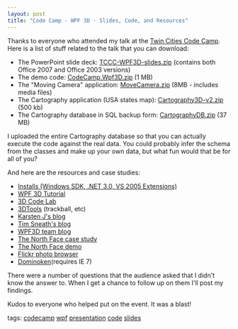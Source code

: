 ```yaml
---
layout: post
title: "Code Camp - WPF 3D - Slides, Code, and Resources"
---
```


<p>Thanks to everyone who attended my talk at the <a href="http://www.twincitiescodecamp.com" target="_blank">Twin Cities Code Camp</a>.  Here is a list of stuff related to the talk that you can download:</p>
  
<ul>   
<li>The PowerPoint slide deck: <a href="http://www.kindohm.com/files/tccc/TCCC-WPF3D-slides.zip">TCCC-WPF3D-slides.zip</a> (contains both Office 2007 and Office 2003 versions)</li>   
<li>The demo code: <a href="http://www.kindohm.com/files/tccc/CodeCamp.wpf3d.zip">CodeCamp.Wpf3D.zip</a> (1 MB)</li>   
<li>The "Moving Camera" application: <a href="http://www.kindohm.com/files/tccc/MoveCamera.zip">MoveCamera.zip</a> (8MB - includes media files)</li>   
<li>The Cartography application (USA states map): <a href="http://www.kindohm.com/files/tccc/Cartography3D-v2.zip">Cartography3D-v2.zip</a> (500 kb)</li>   
<li>The Cartography database in SQL backup form: <a href="http://www.kindohm.com/files/tccc/CartographyDB.zip">CartographyDB.zip</a> (37 MB)</li> </ul>  
<p>I uploaded the entire Cartography database so that you can actually execute the code against the real data.  You could probably infer the schema from the classes and make up your own data, but what fun would that be for all of you?</p>
  
<p>And here are the resources and case studies:</p>
  
<ul> 
<li><a href="http://msdn2.microsoft.com/en-us/windowsvista/aa904955.aspx" target="_blank">Installs (Windows SDK, .NET 3.0, VS 2005 Extensions)</a></li> 
<li><a href="http://www.kindohm.com/technical/WPF3DTutorial.htm" target="_blank">WPF 3D Tutorial</a></li> 
<li><a href="http://wpf.netfx3.com/files/folders/labs/entry9680.aspx" target="_blank">3D Code Lab</a></li> 
<li><a href="http://www.codeplex.com/3DTools" target="_blank">3DTools</a> (trackball, etc) </li> 
<li><a href="http://blogs.msdn.com/karstenj" target="_blank">Karsten J's blog</a> </li> 
<li><a href="http://blogs.msdn.com/tims" target="_blank">Tim Sneath's blog</a></li> 
<li><a href="http://blogs.msdn.com/wpf3d/" target="_blank">WPF3D team blog</a></li>  
<li><a href="http://www.microsoft.com/casestudies/casestudy.aspx?casestudyid=201147" target="_blank">The North Face case study</a></li> 
<li><a href="http://channel9.msdn.com/ShowPost.aspx?PostID=116426" target="_blank">The North Face demo</a></li> 
<li><a href="http://blogs.msdn.com/wpf3d/archive/2007/03/01/flickr-photo-browser-source-code-now-available.aspx" target="_blank">Flickr photo browser</a></li> 
<li><a href="http://www.microsoft.com/japan/windowsvista/webshowcase/domino.htm" target="_blank">Dominoken</a>(requires IE 7) </li>  </ul>  
<p>There were a number of questions that the audience asked that I didn't know the answer to.  When I get a chance to follow up on them I'll post my findings.</p>
  
<p>Kudos to everyone who helped put on the event.  It was a blast!</p>
  
<p class="tags"> tags: <a href="http://technorati.com/tags/codecamp" target="_blank" rel="tag">codecamp</a> <a href="http://technorati.com/tags/wpf" target="_blank" rel="tag">wpf</a> <a href="http://technorati.com/tags/presentation" target="_blank" rel="tag">presentation</a> <a href="http://technorati.com/tags/code" target="_blank" rel="tag">code</a> <a href="http://technorati.com/tags/slidles" target="_blank" rel="tag">slides</a>  </p>
 

